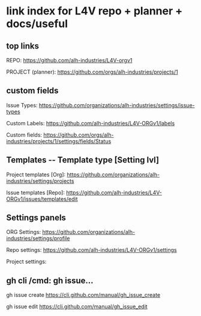 # link index for L4V repo + planner + docs/useful

## top links

REPO: https://github.com/alh-industries/L4V-orgv1

PROJECT (planner): https://github.com/orgs/alh-industries/projects/1

## custom fields

Issue Types: https://github.com/organizations/alh-industries/settings/issue-types

Custom Labels: https://github.com/alh-industries/L4V-ORGv1/labels

Custom fields: https://github.com/orgs/alh-industries/projects/1/settings/fields/Status



## Templates -- Template type [Setting lvl]

Project templates [Org]: https://github.com/organizations/alh-industries/settings/projects

Issue templates [Repo]: https://github.com/alh-industries/L4V-ORGv1/issues/templates/edit



## Settings panels

ORG Settings: https://github.com/organizations/alh-industries/settings/profile

Repo settings: https://github.com/alh-industries/L4V-ORGv1/settings

Project settings: 





## gh cli /cmd: gh issue...

gh issue create https://cli.github.com/manual/gh_issue_create

gh issue edit https://cli.github.com/manual/gh_issue_edit
